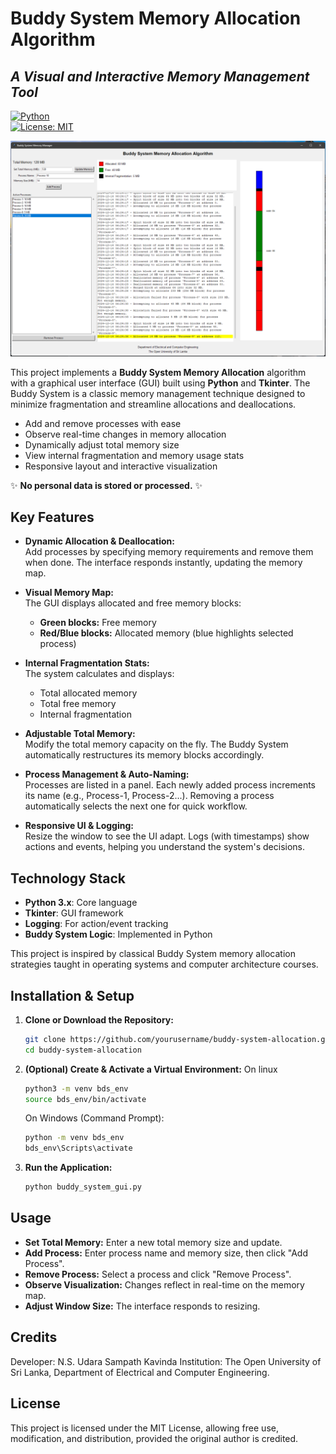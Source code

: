 # Buddy System Memory Allocation Algorithm

## _A Visual and Interactive Memory Management Tool_

[![Python](https://img.shields.io/badge/Python-3.x-blue.svg)](https://www.python.org/downloads/)  
[![License: MIT](https://img.shields.io/badge/License-MIT-yellow.svg)](./LICENSE)

![Buddy System Memory Allocation Algorithm Demo Tool UI](./images/buddy-system-demo-ui.png)

This project implements a **Buddy System Memory Allocation** algorithm with a graphical user interface (GUI) built using **Python** and **Tkinter**. The Buddy System is a classic memory management technique designed to minimize fragmentation and streamline allocations and deallocations.

- Add and remove processes with ease
- Observe real-time changes in memory allocation
- Dynamically adjust total memory size
- View internal fragmentation and memory usage stats
- Responsive layout and interactive visualization

✨ **No personal data is stored or processed.** ✨

## Key Features

- **Dynamic Allocation & Deallocation:**  
  Add processes by specifying memory requirements and remove them when done. The interface responds instantly, updating the memory map.

- **Visual Memory Map:**  
  The GUI displays allocated and free memory blocks:

  - **Green blocks:** Free memory
  - **Red/Blue blocks:** Allocated memory (blue highlights selected process)

- **Internal Fragmentation Stats:**  
  The system calculates and displays:

  - Total allocated memory
  - Total free memory
  - Internal fragmentation

- **Adjustable Total Memory:**  
  Modify the total memory capacity on the fly. The Buddy System automatically restructures its memory blocks accordingly.

- **Process Management & Auto-Naming:**  
  Processes are listed in a panel. Each newly added process increments its name (e.g., Process-1, Process-2...). Removing a process automatically selects the next one for quick workflow.

- **Responsive UI & Logging:**  
  Resize the window to see the UI adapt. Logs (with timestamps) show actions and events, helping you understand the system's decisions.

## Technology Stack

- **Python 3.x**: Core language
- **Tkinter**: GUI framework
- **Logging**: For action/event tracking
- **Buddy System Logic**: Implemented in Python

This project is inspired by classical Buddy System memory allocation strategies taught in operating systems and computer architecture courses.

## Installation & Setup

1. **Clone or Download the Repository:**

   ```bash
   git clone https://github.com/yourusername/buddy-system-allocation.git
   cd buddy-system-allocation

   ```

2. **(Optional) Create & Activate a Virtual Environment:**
   On linux
   ```bash
   python3 -m venv bds_env
   source bds_env/bin/activate
   ```
   On Windows (Command Prompt):
   ```bash
   python -m venv bds_env
   bds_env\Scripts\activate
   ```
3. **Run the Application:**
   ```bash
   python buddy_system_gui.py
   ```

## Usage

- **Set Total Memory:** Enter a new total memory size and update.
- **Add Process:** Enter process name and memory size, then click "Add Process".
- **Remove Process:** Select a process and click "Remove Process".
- **Observe Visualization:** Changes reflect in real-time on the memory map.
- **Adjust Window Size:** The interface responds to resizing.

## Credits

Developer: N.S. Udara Sampath Kavinda
Institution: The Open University of Sri Lanka, Department of Electrical and Computer Engineering.

## License

This project is licensed under the MIT License, allowing free use, modification, and distribution, provided the original author is credited.
